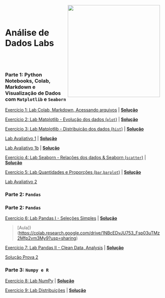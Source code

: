 <img src="http://meusite.mackenzie.br/rogerio/mackenzie_logo/UPM.2_horizontal_vermelho.jpg" width=300, align="right">

<br>
<br>

# Análise de Dados Labs

<br>
<br> 

### Parte 1: Python Notebooks, Colab, Markdown e Visualização de Dados com `Matplotlib` e `Seaborn`

[Exercício 1: Lab Colab, Markdown, Acessando arquivos](https://colab.research.google.com/github/Rogerio-mack/Analise_de_Dados_2023S2/blob/main/Lab_Colab_Markdown_arquivos.ipynb) 
| [**Solução**](https://colab.research.google.com/github/Rogerio-mack/Analise_de_Dados_2023S2/blob/main/Lab_Colab_Markdown_arquivos_solucao.ipynb)

[Exercício 2: Lab Matplotlib - Evolução dos dados (`plot`)](https://colab.research.google.com/github/Rogerio-mack/Analise_de_Dados_2023S2/blob/main/Lab_Matplotlib.ipynb)
| [**Solução**](https://colab.research.google.com/github/Rogerio-mack/Analise_de_Dados_2023S2/blob/main/Lab_Matplotlib_solucao.ipynb)

[Exercício 3: Lab Matplotlib - Distribuição dos dados (`hist`)](https://colab.research.google.com/github/Rogerio-mack/Analise_de_Dados_2023S2/blob/main/Lab_Matplotlib_02.ipynb)
| [**Solução**](https://colab.research.google.com/github/Rogerio-mack/Analise_de_Dados_2023S2/blob/main/Lab_Matplotlib_02_solucao.ipynb)

[Lab Avaliativo 1](https://github.com/Rogerio-mack/Analise_de_Dados_2023S2/blob/main/Lab_avaliativo_a2.ipynb)
| [**Solução**](https://colab.research.google.com/github/Rogerio-mack/Analise_de_Dados_2023S2/blob/main/Lab_avaliativo_a_solucao.ipynb)

[Lab Avaliativo 1b](https://github.com/Rogerio-mack/Analise_de_Dados_2023S2/blob/main/Lab_avaliativo_1bb.ipynb)
| [**Solução**](https://github.com/Rogerio-mack/Analise_de_Dados_2023S2/blob/main/Lab_avaliativo_1bb_solucao.ipynb)

[Exercício 4: Lab Seaborn - Relações dos dados & Seaborn (`scatter`)](https://colab.research.google.com/github/Rogerio-mack/Analise_de_Dados_2023S2/blob/main/Lab_Seaborn.ipynb)
| [**Solução**](https://colab.research.google.com/github/Rogerio-mack/Analise_de_Dados_2023S2/blob/main/Lab_Seaborn_solucao.ipynb)

[Exercício 5: Lab Quantidades e Proporções (`bar`,`barplot`)](https://colab.research.google.com/github/Rogerio-mack/Analise_de_Dados_2023S2/blob/main/Lab_quantidades_proporc.ipynb)
| [**Solução**](https://colab.research.google.com/github/Rogerio-mack/Analise_de_Dados_2023S2/blob/main/Lab_quantidades_proporc_solucao.ipynb)

[Lab Avaliativo 2](https://colab.research.google.com/github/Rogerio-mack/Analise_de_Dados_2023S2/blob/main/Analise_Lab_avaliativo2B.ipynb)

### Parte 2: `Pandas` 

### Parte 2: `Pandas` 

[Exercício 6: Lab Pandas I - Seleções Simples](https://colab.research.google.com/github/Rogerio-mack/Analise_de_Dados_2023S2/blob/main/Lab_Pandas1.ipynb)
| [**Solução**](https://colab.research.google.com/github/Rogerio-mack/Analise_de_dados__2023S2/blob/main/Lab_Pandas1_solucao.ipynb)

> [Aula])(https://colab.research.google.com/drive/1NBcEDvJU753_Fsp03uTMz2Mfp2vm3My9?usp=sharing)

[Exercício 7: Lab Pandas II - Clean Data, Analysis](https://colab.research.google.com/github/Rogerio-mack/Analise_de_dados_labs/blob/main/Lab_Pandas2.ipynb)
| [**Solução**](https://colab.research.google.com/github/Rogerio-mack/Analise_de_dados_labs/blob/main/Lab_Pandas2_solucao.ipynb)

[Solução Prova 2](https://colab.research.google.com/github/Rogerio-mack/Analise_de_dados_labs/blob/main/Lab_avaliativo_2_solucao.ipynb)

### Parte 3: `Numpy e R` 

[Exercício 8: Lab NumPy](https://colab.research.google.com/github/Rogerio-mack/Analise_de_dados_labs/blob/main/Lab_Numpy.ipynb)
| [**Solução**](https://colab.research.google.com/github/Rogerio-mack/Analise_de_dados_labs/blob/main/Lab_Numpy_solucao.ipynb)

[Exercício 9: Lab Distribuições](https://colab.research.google.com/github/Rogerio-mack/Analise_de_dados_labs/blob/main/Lab_Distributions.ipynb)
| [**Solução**](https://colab.research.google.com/github/Rogerio-mack/Analise_de_dados_labs/blob/main/Lab_Distributions_solucao.ipynb)

